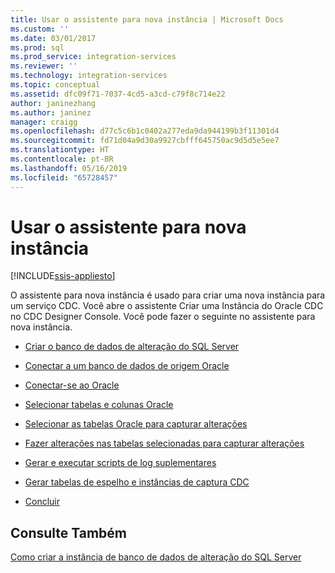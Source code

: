 ```yaml
---
title: Usar o assistente para nova instância | Microsoft Docs
ms.custom: ''
ms.date: 03/01/2017
ms.prod: sql
ms.prod_service: integration-services
ms.reviewer: ''
ms.technology: integration-services
ms.topic: conceptual
ms.assetid: dfc09f71-7037-4cd5-a3cd-c79f8c714e22
author: janinezhang
ms.author: janinez
manager: craigg
ms.openlocfilehash: d77c5c6b1c0402a277eda9da944199b3f11301d4
ms.sourcegitcommit: fd71d04a9d30a9927cbfff645750ac9d5d5e5ee7
ms.translationtype: HT
ms.contentlocale: pt-BR
ms.lasthandoff: 05/16/2019
ms.locfileid: "65728457"
---
```

# <a name="use-the-new-instance-wizard"></a>Usar o assistente para nova instância

[!INCLUDE[ssis-appliesto](../../includes/ssis-appliesto-ssvrpluslinux-asdb-asdw-xxx.md)]


  O assistente para nova instância é usado para criar uma nova instância para um serviço CDC. Você abre o assistente Criar uma Instância do Oracle CDC no CDC Designer Console. Você pode fazer o seguinte no assistente para nova instância.  
  
-   [Criar o banco de dados de alteração do SQL Server](../../integration-services/change-data-capture/create-the-sql-server-change-database.md)  
  
-   [Conectar a um banco de dados de origem Oracle](../../integration-services/change-data-capture/connect-to-an-oracle-source-database.md)  
  
-   [Conectar-se ao Oracle](../../integration-services/change-data-capture/connect-to-oracle.md)  
  
-   [Selecionar tabelas e colunas Oracle](../../integration-services/change-data-capture/select-oracle-tables-and-columns.md)  
  
-   [Selecionar as tabelas Oracle para capturar alterações](../../integration-services/change-data-capture/select-oracle-tables-for-capturing-changes.md)  
  
-   [Fazer alterações nas tabelas selecionadas para capturar alterações](../../integration-services/change-data-capture/make-changes-to-the-tables-selected-for-capturing-changes.md)  
  
-   [Gerar e executar scripts de log suplementares](../../integration-services/change-data-capture/generate-and-run-the-supplemental-logging-script.md)  
  
-   [Gerar tabelas de espelho e instâncias de captura CDC](../../integration-services/change-data-capture/generate-mirror-tables-and-cdc-capture-instances.md)  
  
-   [Concluir](../../integration-services/change-data-capture/finish.md)  
  
## <a name="see-also"></a>Consulte Também  
 [Como criar a instância de banco de dados de alteração do SQL Server](../../integration-services/change-data-capture/how-to-create-the-sql-server-change-database-instance.md)  
  
  
